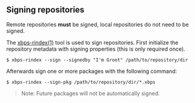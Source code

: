 ## Signing repositories

Remote repositories **must** be signed, local repositories do not need to be
signed.

The [xbps-rindex(1)](https://man.voidlinux.org/xbps-rindex.1) tool is used to
sign repositories. First initialize the repository metadata with signing
properties (this is only required once).

```
$ xbps-rindex --sign --signedby "I'm Groot" /path/to/repository/dir
```

Afterwards sign one or more packages with the following command:

```
$ xbps-rindex --sign-pkg /path/to/repository/dir/*.xbps
```

> Note: Future packages will not be automatically signed.
